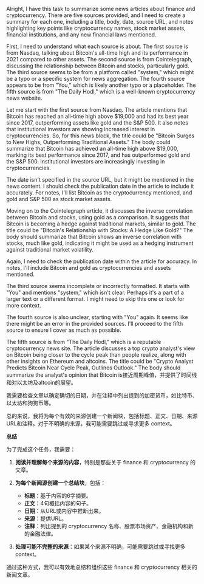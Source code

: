 Alright, I have this task to summarize some news articles about finance and cryptocurrency. There are five sources provided, and I need to create a summary for each one, including a title, body, date, source URL, and notes highlighting key points like cryptocurrency names, stock market assets, financial institutions, and any new financial laws mentioned.

First, I need to understand what each source is about. The first source is from Nasdaq, talking about Bitcoin's all-time high and its performance in 2021 compared to other assets. The second source is from Cointelegraph, discussing the relationship between Bitcoin and stocks, particularly gold. The third source seems to be from a platform called "system," which might be a typo or a specific system for news aggregation. The fourth source appears to be from "You," which is likely another typo or a placeholder. The fifth source is from "The Daily Hodl," which is a well-known cryptocurrency news website.

Let me start with the first source from Nasdaq. The article mentions that Bitcoin has reached an all-time high above $19,000 and had its best year since 2017, outperforming assets like gold and the S&P 500. It also notes that institutional investors are showing increased interest in cryptocurrencies. So, for this news block, the title could be "Bitcoin Surges to New Highs, Outperforming Traditional Assets." The body could summarize that Bitcoin has achieved an all-time high above $19,000, marking its best performance since 2017, and has outperformed gold and the S&P 500. Institutional investors are increasingly investing in cryptocurrencies.

The date isn't specified in the source URL, but it might be mentioned in the news content. I should check the publication date in the article to include it accurately. For notes, I'll list Bitcoin as the cryptocurrency mentioned, and gold and S&P 500 as stock market assets.

Moving on to the Cointelegraph article, it discusses the inverse correlation between Bitcoin and stocks, using gold as a comparison. It suggests that Bitcoin is becoming a hedge against traditional markets, similar to gold. The title could be "Bitcoin's Relationship with Stocks: A Hedge Like Gold?" The body should summarize that Bitcoin shows an inverse correlation with stocks, much like gold, indicating it might be used as a hedging instrument against traditional market volatility.

Again, I need to check the publication date within the article for accuracy. In notes, I'll include Bitcoin and gold as cryptocurrencies and assets mentioned.

The third source seems incomplete or incorrectly formatted. It starts with "You" and mentions "system," which isn't clear. Perhaps it's a part of a larger text or a different format. I might need to skip this one or look for more context.

The fourth source is also unclear, starting with "You" again. It seems like there might be an error in the provided sources. I'll proceed to the fifth source to ensure I cover as much as possible.

The fifth source is from "The Daily Hodl," which is a reputable cryptocurrency news site. The article discusses a top crypto analyst's view on Bitcoin being closer to the cycle peak than people realize, along with other insights on Ethereum and altcoins. The title could be "Crypto Analyst Predicts Bitcoin Near Cycle Peak, Outlines Outlook." The body should summarize the analyst's opinion that Bitcoin is接近周期峰值，并提供了时间线和对以太坊及altcoin的展望。

我需要检查文章以确定确切的日期，并在注释中列出提到的加密货币，如比特币、以太坊和狗狗币等。

总的来说，我将为每个有效的来源创建一个新闻块，包括标题、正文、日期、来源URL和注释。对于不明确的来源，我可能需要跳过或寻求更多 context。

**总结**

为了完成这个任务，我需要：

1. **阅读并理解每个来源的内容**，特别是那些关于 finance 和 cryptocurrency 的文章。
2. **为每个新闻源创建一个总结块**，包括：
   - **标题**：基于内容的6字摘要。
   - **正文**：4句概括内容的句子。
   - **日期**：从URL或内容中推断出来。
   - **来源**：提供URL。
   - **注释**：列出提到的 cryptocurrency 名称、股票市场资产、金融机构和新的金融法律。

3. **处理可能不完整的来源**：如果某个来源不明确，可能需要跳过或寻找更多 context。

通过这种方式，我可以有效地总结和组织这些 finance 和 cryptocurrency 相关的新闻文章。
